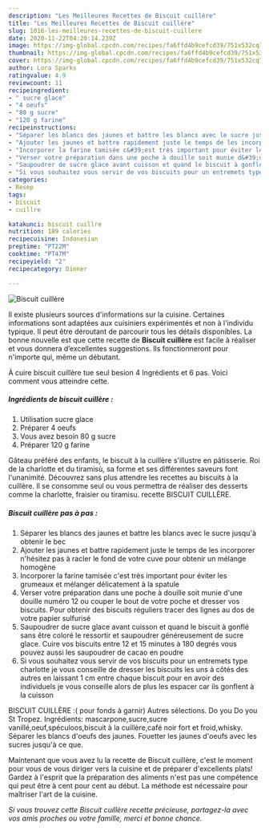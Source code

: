 ```yaml
---
description: "Les Meilleures Recettes de Biscuit cuillère"
title: "Les Meilleures Recettes de Biscuit cuillère"
slug: 1016-les-meilleures-recettes-de-biscuit-cuillere
date: 2020-11-22T04:20:14.239Z
image: https://img-global.cpcdn.com/recipes/fa6ffd4b9cefcd39/751x532cq70/biscuit-cuillere-photo-principale-de-la-recette.jpg
thumbnail: https://img-global.cpcdn.com/recipes/fa6ffd4b9cefcd39/751x532cq70/biscuit-cuillere-photo-principale-de-la-recette.jpg
cover: https://img-global.cpcdn.com/recipes/fa6ffd4b9cefcd39/751x532cq70/biscuit-cuillere-photo-principale-de-la-recette.jpg
author: Lora Sparks
ratingvalue: 4.9
reviewcount: 11
recipeingredient:
- " sucre glace"
- "4 oeufs"
- "80 g sucre"
- "120 g farine"
recipeinstructions:
- "Séparer les blancs des jaunes et battre les blancs avec le sucre jusqu&#39;à obtenir le bec"
- "Ajouter les jaunes et battre rapidement juste le temps de les incorporer n&#39;hésitez pas à racler le fond de votre cuve pour obtenir un mélange homogène"
- "Incorporer la farine tamisée c&#39;est très important pour éviter les grumeaux et mélanger délicatement à la spatule"
- "Verser votre préparation dans une poche à douille soit munie d&#39;une douille numéro 12 ou couper le bout de votre poche et dresser vos biscuits. Pour obtenir des biscuits réguliers tracer des lignes au dos de votre papier sulfurisé"
- "Saupoudrer de sucre glace avant cuisson et quand le biscuit à gonflé sans être coloré le ressortir et saupoudrer généreusement de sucre glace. Cuire vos biscuits entre 12 et 15 minutes à 180 degrés vous pouvez aussi les saupoudrer de cacao en poudre"
- "Si vous souhaitez vous servir de vos biscuits pour un entremets type charlotte je vous conseille de dresser les biscuits les uns à côtés des autres en laissant 1 cm entre chaque biscuit pour en avoir des individuels je vous conseille alors de plus les espacer car ils gonflent à la cuisson"
categories:
- Resep
tags:
- biscuit
- cuillre

katakunci: biscuit cuillre 
nutrition: 189 calories
recipecuisine: Indonesian
preptime: "PT22M"
cooktime: "PT47M"
recipeyield: "2"
recipecategory: Dinner

---
```



![Biscuit cuillère](https://img-global.cpcdn.com/recipes/fa6ffd4b9cefcd39/751x532cq70/biscuit-cuillere-photo-principale-de-la-recette.jpg)

Il existe plusieurs sources d'informations sur la cuisine. Certaines informations sont adaptées aux cuisiniers expérimentés et non à l'individu typique. Il peut être déroutant de parcourir tous les détails disponibles. La bonne nouvelle est que cette recette de <strong> Biscuit cuillère </strong> est facile à réaliser et vous donnera d’excellentes suggestions. Ils fonctionneront pour n'importe qui, même un débutant.

<!--inarticleads1-->

À cuire biscuit cuillère tue seul besion 4 Ingrédients et 6 pas. Voici comment vous atteindre cette.

##### Ingrédients de biscuit cuillère :

1. Utilisation  sucre glace
1. Préparer 4 oeufs
1. Vous avez besoin 80 g sucre
1. Préparer 120 g farine


Gâteau préféré des enfants, le biscuit à la cuillère s&#39;illustre en pâtisserie. Roi de la charlotte et du tiramisù, sa forme et ses différentes saveurs font l&#39;unanimité. Découvrez sans plus attendre les recettes au biscuits à la cuillère. Il se consomme seul ou vous permettra de réaliser des desserts comme la charlotte, fraisier ou tiramisu. recette BISCUIT CUILLÈRE. 

<!--inarticleads2-->

##### Biscuit cuillère pas à pas :

1. Séparer les blancs des jaunes et battre les blancs avec le sucre jusqu&#39;à obtenir le bec
1. Ajouter les jaunes et battre rapidement juste le temps de les incorporer n&#39;hésitez pas à racler le fond de votre cuve pour obtenir un mélange homogène
1. Incorporer la farine tamisée c&#39;est très important pour éviter les grumeaux et mélanger délicatement à la spatule
1. Verser votre préparation dans une poche à douille soit munie d&#39;une douille numéro 12 ou couper le bout de votre poche et dresser vos biscuits. Pour obtenir des biscuits réguliers tracer des lignes au dos de votre papier sulfurisé
1. Saupoudrer de sucre glace avant cuisson et quand le biscuit à gonflé sans être coloré le ressortir et saupoudrer généreusement de sucre glace. Cuire vos biscuits entre 12 et 15 minutes à 180 degrés vous pouvez aussi les saupoudrer de cacao en poudre
1. Si vous souhaitez vous servir de vos biscuits pour un entremets type charlotte je vous conseille de dresser les biscuits les uns à côtés des autres en laissant 1 cm entre chaque biscuit pour en avoir des individuels je vous conseille alors de plus les espacer car ils gonflent à la cuisson


BISCUIT CUILLÈRE :( pour fonds à garnir) Autres sélections. Do you Do you St Tropez. Ingrédients: mascarpone,sucre,sucre vanillé,oeuf,spéculoos,biscuit à la cuillère,café noir fort et froid,whisky. Séparer les blancs d&#39;oeufs des jaunes. Fouetter les jaunes d&#39;oeufs avec les sucres jusqu&#39;à ce que. 

<!--inarticleads1-->

<p>
Maintenant que vous avez lu la recette de Biscuit cuillère, c'est le moment pour vous de vous diriger vers la cuisine et de préparer d'excellents plats! Gardez à l'esprit que la préparation des aliments n'est pas une compétence qui peut être à cent pour cent au début. La méthode est nécessaire pour maîtriser l'art de la cuisine.
</p>

<p>
<i>Si vous trouvez cette Biscuit cuillère recette précieuse, partagez-la avec vos amis proches ou votre famille, merci et bonne chance.</i>
</p>
